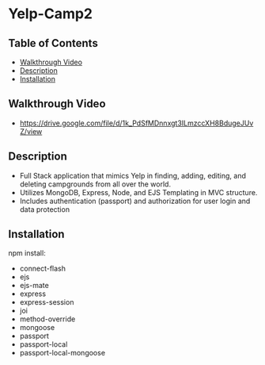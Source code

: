 # Yelp-Camp2

## Table of Contents
  - [Walkthrough Video](#link-here)
  - [Description](#description)
  - [Installation](#installation)

## Walkthrough Video
- https://drive.google.com/file/d/1k_PdSfMDnnxgt3ILmzccXH8BdugeJUvZ/view

## Description
- Full Stack application that mimics Yelp in finding, adding, editing, and deleting campgrounds from all over the world. 
- Utilizes MongoDB, Express, Node, and EJS Templating in MVC structure. 
- Includes authentication (passport) and authorization for user login and data protection

## Installation 
npm install:
- connect-flash
- ejs
- ejs-mate
- express
- express-session
- joi
- method-override
- mongoose
- passport
- passport-local
- passport-local-mongoose